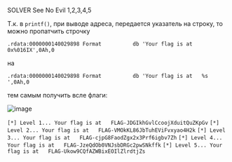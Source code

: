 SOLVER 
See No Evil 1,2,3,4,5

Т.к. в `printf()`, при выводе адреса, передается указатель на строку, то можно пропатчить строчку

```.rdata:0000000140029898 Format          db 'Your flag is at 0x%016IX',0Ah,0```

на 

```.rdata:0000000140029898 Format          db 'Your flag is at   %s    ',0Ah,0```


тем самым получить всле флаги:

![image](https://user-images.githubusercontent.com/55994705/188719678-e3f0d2b3-45c6-4503-88ad-bb80fd60bfce.png)


`[*] Level 1... Your flag is at   FLAG-JDGIkhGvlCcoojXduitQuZKpGv`
`[*] Level 2... Your flag is at   FLAG-VMOkKL86JbTuhEViFvxyao4H2k`
`[*] Level 3... Your flag is at   FLAG-cjpG8FaodZgx2x3Prf6igbv7Zh`
`[*] Level 4... Your flag is at   FLAG-JzeQdOb0VNJsbDRGc2pwSNkffk`
`[*] Level 5... Your flag is at   FLAG-Ukow9CQfAZWBixEOIlZlrdtjZs`
